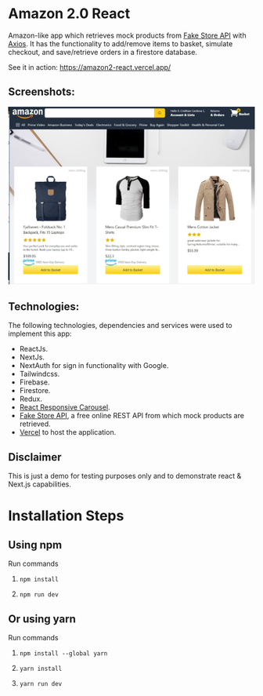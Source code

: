# Amazon 2.0 React

Amazon-like app which retrieves mock products from [Fake Store API](https://fakestoreapi.com/) with [Axios](https://www.npmjs.com/package/axios). It has the functionality to add/remove items to basket, simulate checkout, and save/retrieve orders in a firestore database.

See it in action: https://amazon2-react.vercel.app/

## Screenshots:

<div align="center">
  <img src="screenshots/Amazon2-react.jpg" alt="screenshot" width="700" style="width:700px;"/>
</div>

## Technologies:

The following technologies, dependencies and services were used to implement this app:
- ReactJs.
- NextJs.
- NextAuth for sign in functionality with Google.
- Tailwindcss.
- Firebase.
- Firestore.
- Redux.
- [React Responsive Carousel](https://www.npmjs.com/package/react-responsive-carousel).
- [Fake Store API](https://fakestoreapi.com/), a free online REST API from which mock products are retrieved.
- [Vercel](https://vercel.com/) to host the application.


## Disclaimer 

This is just a demo for testing purposes only and to demonstrate react & Next.js capabilities.

# Installation Steps

## Using npm

Run commands

1. `npm install`

2. `npm run dev`

## Or using yarn

Run commands

1. `npm install --global yarn`

2. `yarn install`

3. `yarn run dev`
